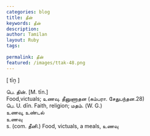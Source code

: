 ```yaml
---
categories: blog
title: தீன்
keywords: தீன்
description: 
author: Tamilan
layout: Ruby
tags: 
 
permalink: தீன்
featured: /images/ttak-48.png
---
```

  
[ tīṉ ]  
  
பெ. தின். [M. tīn.]  
Food,victuals; உணவு. தீனுணாதன (கம்பரா. சேதுபந்தன.28)  
பெ. U. dīn. Faith, religion; மதம். (W. G.)  
உணவு, உண்டல்  
உணவு  
s. (com. தீனி.) Food, victuals, a meals, உணவு